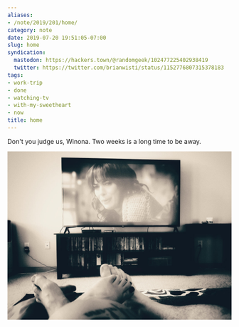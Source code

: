 ```yaml
---
aliases:
- /note/2019/201/home/
category: note
date: 2019-07-20 19:51:05-07:00
slug: home
syndication:
  mastodon: https://hackers.town/@randomgeek/102477225402938419
  twitter: https://twitter.com/brianwisti/status/1152776807315378183
tags:
- work-trip
- done
- watching-tv
- with-my-sweetheart
- now
title: home
---
```


Don't you judge us, Winona. Two weeks is a long time to be away.

![attachments/img/2019/cover-2019-07-20.jpg](../../../attachments/img/2019/cover-2019-07-20.jpg)